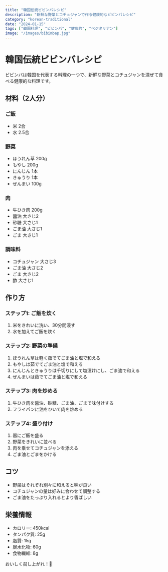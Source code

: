 ```yaml
---
title: "韓国伝統ビビンバレシピ"
description: "新鮮な野菜とコチュジャンで作る健康的なビビンバレシピ"
category: "korean-traditional"
date: "2024-01-15"
tags: ["韓国料理", "ビビンバ", "健康的", "ベジタリアン"]
image: "/images/bibimbap.jpg"
---
```


# 韓国伝統ビビンバレシピ

ビビンバは韓国を代表する料理の一つで、新鮮な野菜とコチュジャンを混ぜて食べる健康的な料理です。

## 材料（2人分）

### ご飯
- 米 2合
- 水 2.5合

### 野菜
- ほうれん草 200g
- もやし 200g
- にんじん 1本
- きゅうり 1本
- ぜんまい 100g

### 肉
- 牛ひき肉 200g
- 醤油 大さじ2
- 砂糖 大さじ1
- ごま油 大さじ1
- ごま 大さじ1

### 調味料
- コチュジャン 大さじ3
- ごま油 大さじ2
- ごま 大さじ2
- 酢 大さじ1

## 作り方

### ステップ1: ご飯を炊く
1. 米をきれいに洗い、30分間浸す
2. 水を加えてご飯を炊く

### ステップ2: 野菜の準備
1. ほうれん草は軽く茹でてごま油と塩で和える
2. もやしは茹でてごま油と塩で和える
3. にんじんときゅうりは千切りにして塩漬けにし、ごま油で和える
4. ぜんまいは茹でてごま油と塩で和える

### ステップ3: 肉を炒める
1. 牛ひき肉を醤油、砂糖、ごま油、ごまで味付けする
2. フライパンに油をひいて肉を炒める

### ステップ4: 盛り付け
1. 器にご飯を盛る
2. 野菜をきれいに並べる
3. 肉を乗せてコチュジャンを添える
4. ごま油とごまをかける

## コツ

- 野菜はそれぞれ別々に和えると味が良い
- コチュジャンの量は好みに合わせて調整する
- ごま油をたっぷり入れるとより香ばしい

## 栄養情報

- カロリー: 450kcal
- タンパク質: 25g
- 脂質: 15g
- 炭水化物: 60g
- 食物繊維: 8g

おいしく召し上がれ！🍚 